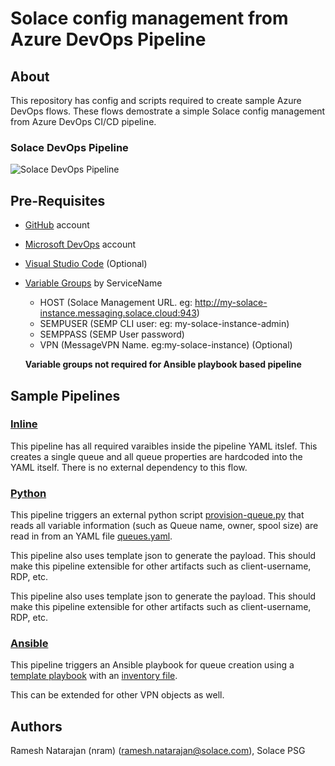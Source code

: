 # Solace config management from Azure DevOps Pipeline

## About

This repository has config and scripts required to create sample Azure DevOps flows. These flows demostrate a simple Solace config management from Azure DevOps CI/CD pipeline.

### Solace DevOps Pipeline

![Solace DevOps Pipeline](img/Picture1.png?raw=true "Solace DevOps Pipeline")

## Pre-Requisites

- [GitHub](http://www.github.com) account
- [Microsoft DevOps](http://dev.azure.com) account
- [Visual Studio Code](http://code.visualstudio.com) (Optional)
- [Variable Groups](https://medium.com/slalom-technology/learn-to-use-variable-groups-in-azure-devops-pipelines-203a485b4731) by ServiceName
  - HOST (Solace Management URL. eg: http://my-solace-instance.messaging.solace.cloud:943)
  - SEMPUSER (SEMP CLI user: eg: my-solace-instance-admin)
  - SEMPPASS (SEMP User password)
  - VPN (MessageVPN Name. eg:my-solace-instance) (Optional)

  __Variable groups not required for Ansible playbook based pipeline__

## Sample Pipelines

### [Inline](azure-poc2-inline.yml)

This pipeline has all required varaibles inside the pipeline YAML itslef. This creates a single queue and all queue properties are hardcoded into the YAML itself. There is no external dependency to this flow.

### [Python](azure-poc2-queues2.yml)

This pipeline triggers an external python script [provision-queue.py](scripts/provision-queue.py) that reads all variable information (such as Queue name, owner, spool size) are read in from an YAML file [queues.yaml](input/queues.yaml).

This pipeline also uses template json to generate the payload. This should make this pipeline extensible for other artifacts such as client-username, RDP, etc.

This pipeline also uses template json to generate the payload. This should make this pipeline extensible for other artifacts such as client-username, RDP, etc.

### [Ansible](azure-poc2-ansible.yml)

This pipeline triggers an Ansible playbook for queue creation using a [template playbook](ansible-create-queues.yml) with an [inventory file](ansible-aws-brokers.ini).

This can be extended for other VPN objects as well.

## Authors

Ramesh Natarajan (nram) (ramesh.natarajan@solace.com), Solace PSG